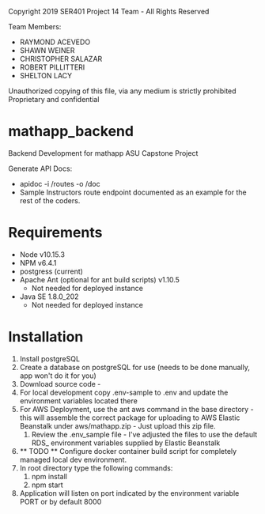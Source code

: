 Copyright 2019 SER401 Project 14 Team - All Rights Reserved

Team Members: 
- RAYMOND ACEVEDO
- SHAWN WEINER
- CHRISTOPHER SALAZAR
- ROBERT PILLITTERI
- SHELTON LACY 

Unauthorized copying of this file, via any medium is strictly prohibited
Proprietary and confidential


# mathapp_backend
 Backend Development for mathapp ASU Capstone Project
 

 Generate API Docs:
 - apidoc -i /routes -o /doc
 - Sample Instructors route endpoint documented as an example for the rest of the coders.
 
# Requirements
 - Node v10.15.3
 - NPM v6.4.1
 - postgress (current)
 - Apache Ant (optional for ant build scripts) v1.10.5 
   - Not needed for deployed instance
 - Java SE 1.8.0_202
   - Not needed for deployed instance

 # Installation
 1. Install postgreSQL
 2. Create a database on postgreSQL for use (needs to be done manually, app won't do it for you)
 1. Download source code -
 2. For local development copy .env-sample to .env and update the environment variables located there
 3. For AWS Deployment, use the ant aws command in the base directory - this will assemble the correct package for uploading to AWS Elastic Beanstalk under aws/mathapp.zip - Just upload this zip file. 
    1. Review the .env_sample file - I've adjusted the files to use the default RDS_ environment variables supplied by Elastic Beanstalk
 4. ** TODO ** Configure docker container build script for completely managed local dev environment.
 5. In root directory type the following commands:
    1. npm install
    2. npm start
 6. Application will listen on port indicated by the environment variable PORT or by default 8000
 
 
